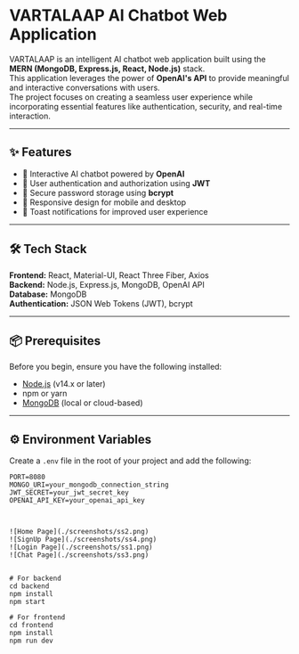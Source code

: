 # VARTALAAP AI Chatbot Web Application

VARTALAAP is an intelligent AI chatbot web application built using the **MERN (MongoDB, Express.js, React, Node.js)** stack.  
This application leverages the power of **OpenAI's API** to provide meaningful and interactive conversations with users.  
The project focuses on creating a seamless user experience while incorporating essential features like authentication, security, and real-time interaction.

---

## ✨ Features
- 🤖 Interactive AI chatbot powered by **OpenAI**  
- 🔐 User authentication and authorization using **JWT**  
- 🔑 Secure password storage using **bcrypt**  
- 📱 Responsive design for mobile and desktop  
- 🔔 Toast notifications for improved user experience  

---

## 🛠 Tech Stack
**Frontend:** React, Material-UI, React Three Fiber, Axios  
**Backend:** Node.js, Express.js, MongoDB, OpenAI API  
**Database:** MongoDB  
**Authentication:** JSON Web Tokens (JWT), bcrypt  

---

## 📦 Prerequisites
Before you begin, ensure you have the following installed:

- [Node.js](https://nodejs.org/) (v14.x or later)  
- npm or yarn  
- [MongoDB](https://www.mongodb.com/) (local or cloud-based)  

---

## ⚙️ Environment Variables
Create a `.env` file in the root of your project and add the following:

```env
PORT=8080
MONGO_URI=your_mongodb_connection_string
JWT_SECRET=your_jwt_secret_key
OPENAI_API_KEY=your_openai_api_key



![Home Page](./screenshots/ss2.png)
![SignUp Page](./screenshots/ss4.png)
![Login Page](./screenshots/ss1.png)
![Chat Page](./screenshots/ss3.png)


# For backend
cd backend
npm install
npm start

# For frontend
cd frontend
npm install
npm run dev
